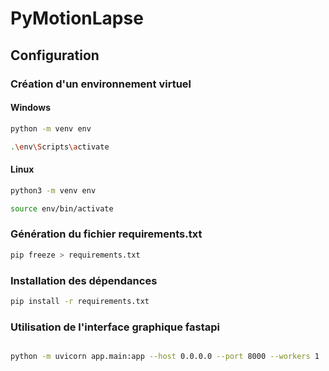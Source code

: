 # PyMotionLapse

## Configuration

### Création d'un environnement virtuel

#### Windows

```bash
python -m venv env

.\env\Scripts\activate
```
#### Linux

```bash
python3 -m venv env

source env/bin/activate

```

### Génération du fichier requirements.txt

```bash
pip freeze > requirements.txt
```

### Installation des dépendances

```bash
pip install -r requirements.txt
```
### Utilisation de l'interface graphique fastapi

```bash

python -m uvicorn app.main:app --host 0.0.0.0 --port 8000 --workers 1
```




